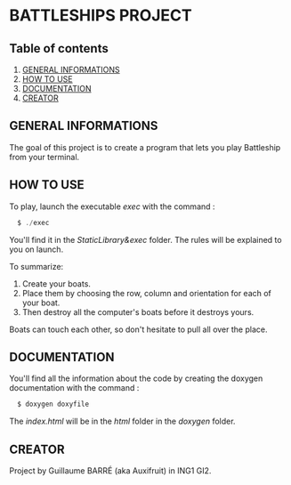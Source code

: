 # BATTLESHIPS PROJECT

## Table of contents
1. [GENERAL INFORMATIONS](#-general-informations)
2. [HOW TO USE](#how-to-use)
3. [DOCUMENTATION](#documentation)
4. [CREATOR](#creator)

## GENERAL INFORMATIONS

The goal of this project is to create a program that lets you play Battleship from your terminal.

## HOW TO USE

To play, launch the executable *exec* with the command :
```c
  $ ./exec
```
You'll find it in the *StaticLibrary&exec* folder. The rules will be explained to you on launch.
 
To summarize:
1. Create your boats.
2. Place them by choosing the row, column and orientation for each of your boat.
3. Then destroy all the computer's boats before it destroys yours.

Boats can touch each other, so don't hesitate to pull all over the place.

## DOCUMENTATION

You'll find all the information about the code by creating the doxygen documentation with the command :
```c
  $ doxygen doxyfile
```
The *index.html* will be in the *html* folder in the *doxygen* folder.

## CREATOR

Project by Guillaume BARRÉ (aka Auxifruit) in ING1 GI2.
